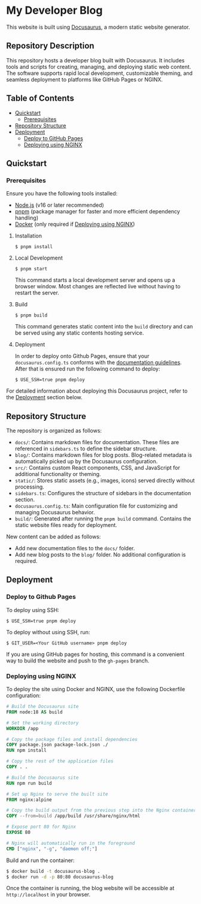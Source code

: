 # My Developer Blog

This website is built using [Docusaurus](https://docusaurus.io/), a modern static website generator.

## Repository Description

This repository hosts a developer blog built with Docusaurus. It includes tools and scripts for creating, managing, and deploying static web content. The software supports rapid local development, customizable theming, and seamless deployment to platforms like GitHub Pages or NGINX.

## Table of Contents

- [Quickstart](#quickstart)
  - [Prerequisites](#prerequisites)
- [Repository Structure](#repository-structure)
- [Deployment](#deployment)
  - [Deploy to GitHub Pages](#deploy-to-github-pages)
  - [Deploying using NGINX](#deploying-using-nginx)

## Quickstart

### Prerequisites

Ensure you have the following tools installed:

- [Node.js](https://nodejs.org/) (v16 or later recommended)
- [pnpm](https://pnpm.io/) (package manager for faster and more efficient dependency handling)
- [Docker](https://www.docker.com/products/docker-desktop) (only required if [Deploying using NGINX](#deploying-using-nginx))

1. Installation

   ```
   $ pnpm install
   ```

2. Local Development

   ```
   $ pnpm start
   ```

   This command starts a local development server and opens up a browser window. Most changes are reflected live without having to restart the server.

3. Build

   ```
   $ pnpm build
   ```

   This command generates static content into the `build` directory and can be served using any static contents hosting service.

4. Deployment

   In order to deploy onto Github Pages, ensure that your `docusaurus.config.ts` conforms with the [documentation guidelines](https://docusaurus.io/docs/deployment#deploying-to-github-pages). After that is ensured run the following command to deploy:

   ```
   $ USE_SSH=true pnpm deploy
   ```

For detailed information about deploying this Docusaurus project, refer to the [Deployment](#deployment) section below.

## Repository Structure

The repository is organized as follows:

- `docs/`: Contains markdown files for documentation. These files are referenced in `sidebars.ts` to define the sidebar structure.
- `blog/`: Contains markdown files for blog posts. Blog-related metadata is automatically picked up by the Docusaurus configuration.
- `src/`: Contains custom React components, CSS, and JavaScript for additional functionality or theming.
- `static/`: Stores static assets (e.g., images, icons) served directly without processing.
- `sidebars.ts`: Configures the structure of sidebars in the documentation section.
- `docusaurus.config.ts`: Main configuration file for customizing and managing Docusaurus behavior.
- `build/`: Generated after running the `pnpm build` command. Contains the static website files ready for deployment.

New content can be added as follows:

- Add new documentation files to the `docs/` folder.
- Add new blog posts to the `blog/` folder. No additional configuration is required.

## Deployment

### Deploy to Github Pages

To deploy using SSH:

```
$ USE_SSH=true pnpm deploy
```

To deploy without using SSH, run:

```
$ GIT_USER=<Your GitHub username> pnpm deploy
```

If you are using GitHub pages for hosting, this command is a convenient way to build the website and push to the `gh-pages` branch.

### Deploying using NGINX

To deploy the site using Docker and NGINX, use the following Dockerfile configuration:

```dockerfile
# Build the Docusaurus site
FROM node:18 AS build

# Set the working directory
WORKDIR /app

# Copy the package files and install dependencies
COPY package.json package-lock.json ./
RUN npm install

# Copy the rest of the application files
COPY . .

# Build the Docusaurus site
RUN npm run build

# Set up Nginx to serve the built site
FROM nginx:alpine

# Copy the build output from the previous step into the Nginx container
COPY --from=build /app/build /usr/share/nginx/html

# Expose port 80 for Nginx
EXPOSE 80

# Nginx will automatically run in the foreground
CMD ["nginx", "-g", "daemon off;"]
```

Build and run the container:

```bash
$ docker build -t docusaurus-blog .
$ docker run -d -p 80:80 docusaurus-blog
```

Once the container is running, the blog website will be accessible at `http://localhost` in your browser.
